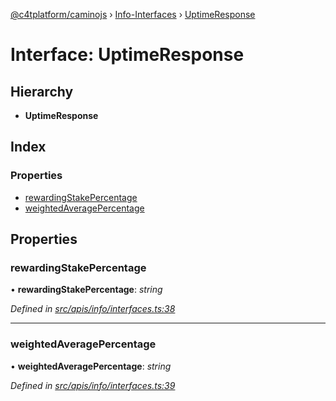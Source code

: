 [@c4tplatform/caminojs](../api.md) › [Info-Interfaces](../modules/info_interfaces.md) › [UptimeResponse](info_interfaces.uptimeresponse.md)

# Interface: UptimeResponse

## Hierarchy

* **UptimeResponse**

## Index

### Properties

* [rewardingStakePercentage](info_interfaces.uptimeresponse.md#rewardingstakepercentage)
* [weightedAveragePercentage](info_interfaces.uptimeresponse.md#weightedaveragepercentage)

## Properties

###  rewardingStakePercentage

• **rewardingStakePercentage**: *string*

*Defined in [src/apis/info/interfaces.ts:38](https://github.com/chain4travel/caminojs/blob/ac57b5af/src/apis/info/interfaces.ts#L38)*

___

###  weightedAveragePercentage

• **weightedAveragePercentage**: *string*

*Defined in [src/apis/info/interfaces.ts:39](https://github.com/chain4travel/caminojs/blob/ac57b5af/src/apis/info/interfaces.ts#L39)*
